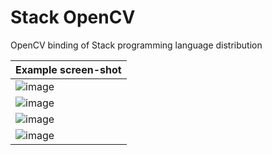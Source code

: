 # Stack OpenCV
OpenCV binding of Stack programming language distribution

|Example screen-shot|
|-|
|![image](https://github.com/user-attachments/assets/a7f0a342-421a-4771-a5db-41ddc0fdf95d)|
|![image](https://github.com/user-attachments/assets/2344fa3f-0d3d-49db-b5b7-09dec9054a34)|
|![image](https://github.com/user-attachments/assets/9bf83600-2031-47ae-93bc-a397b49c9ff6)|
|![image](https://github.com/user-attachments/assets/b44e50d3-23ed-4158-b7b8-b6bdb16750af)|

